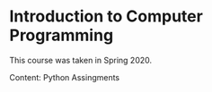 # Introduction to Computer Programming

This course was taken in Spring 2020.

Content: Python Assingments
